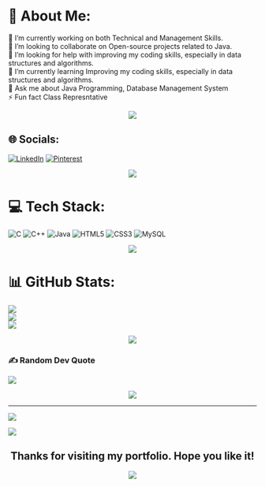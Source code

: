 # 💫 About Me:
🔭 I’m currently working on both Technical and Management Skills.<br>👯 I’m looking to collaborate on Open-source projects related to Java.<br>🤝 I’m looking for help with improving my coding skills, especially in data structures and algorithms.<br>🌱 I’m currently learning Improving my coding skills, especially in data structures and algorithms.<br>💬 Ask me about Java Programming, Database Management System<br>⚡ Fun fact Class Represntative

<p align="center">
<img src="https://user-images.githubusercontent.com/73097560/115834477-dbab4500-a447-11eb-908a-139a6edaec5c.gif"></p>


## 🌐 Socials:
[![LinkedIn](https://img.shields.io/badge/LinkedIn-%230077B5.svg?logo=linkedin&logoColor=white)](https://linkedin.com/in/mayukh-paul-6844a7292) [![Pinterest](https://img.shields.io/badge/Pinterest-%23E60023.svg?logo=Pinterest&logoColor=white)](https://pinterest.com/mayukhpaul64) 

<p align="center">
<img src="https://user-images.githubusercontent.com/73097560/115834477-dbab4500-a447-11eb-908a-139a6edaec5c.gif"></p>


# 💻 Tech Stack:
![C](https://img.shields.io/badge/c-%2300599C.svg?style=for-the-badge&logo=c&logoColor=white) ![C++](https://img.shields.io/badge/c++-%2300599C.svg?style=for-the-badge&logo=c%2B%2B&logoColor=white) ![Java](https://img.shields.io/badge/java-%23ED8B00.svg?style=for-the-badge&logo=openjdk&logoColor=white) ![HTML5](https://img.shields.io/badge/html5-%23E34F26.svg?style=for-the-badge&logo=html5&logoColor=white) ![CSS3](https://img.shields.io/badge/css3-%231572B6.svg?style=for-the-badge&logo=css3&logoColor=white) ![MySQL](https://img.shields.io/badge/mysql-4479A1.svg?style=for-the-badge&logo=mysql&logoColor=white)

<p align="center">
<img src="https://user-images.githubusercontent.com/73097560/115834477-dbab4500-a447-11eb-908a-139a6edaec5c.gif"></p>

# 📊 GitHub Stats:
![](https://github-readme-stats.vercel.app/api?username=mayukhpaul2003&theme=dark&hide_border=false&include_all_commits=false&count_private=false)<br/>
![](https://github-readme-streak-stats.herokuapp.com/?user=mayukhpaul2003&theme=dark&hide_border=false)<br/>
![](https://github-readme-stats.vercel.app/api/top-langs/?username=mayukhpaul2003&theme=dark&hide_border=false&include_all_commits=false&count_private=false&layout=compact)

<p align="center">
<img src="https://user-images.githubusercontent.com/73097560/115834477-dbab4500-a447-11eb-908a-139a6edaec5c.gif"></p>


### ✍️ Random Dev Quote
![](https://quotes-github-readme.vercel.app/api?type=horizontal&theme=radical)

<p align="center">
<img src="https://user-images.githubusercontent.com/73097560/115834477-dbab4500-a447-11eb-908a-139a6edaec5c.gif"></p>



---
[![](https://visitcount.itsvg.in/api?id=mayukhpaul2003&icon=0&color=0)](https://visitcount.itsvg.in)


<img src="https://user-images.githubusercontent.com/73097560/115834477-dbab4500-a447-11eb-908a-139a6edaec5c.gif"></p>
<h2 align="center"> Thanks for visiting my portfolio. Hope you like it!</h2>
<p align="center">
<img src="https://user-images.githubusercontent.com/73097560/115834477-dbab4500-a447-11eb-908a-139a6edaec5c.gif"></p>


<!-- Proudly created with GPRM ( https://gprm.itsvg.in ) -->
